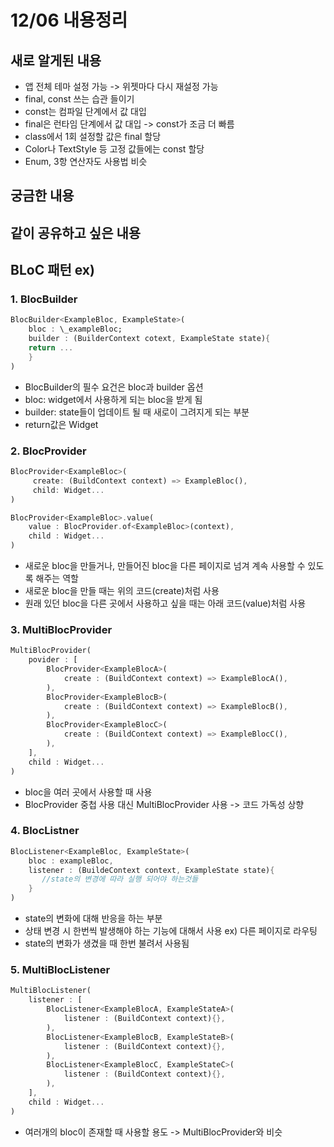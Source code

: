 # 12/06 내용정리

## 새로 알게된 내용

- 앱 전체 테마 설정 가능 -> 위젯마다 다시 재설정 가능
- final, const 쓰는 습관 들이기
- const는 컴파일 단계에서 값 대입
- final은 런타임 단계에서 값 대입 -> const가 조금 더 빠름
- class에서 1회 설정할 값은 final 할당
- Color나 TextStyle 등 고정 값들에는 const 할당
- Enum, 3항 연산자도 사용법 비슷

## 궁금한 내용

## 같이 공유하고 싶은 내용

## BLoC 패턴 ex)

### 1. BlocBuilder

```dart
BlocBuilder<ExampleBloc, ExampleState>(
    bloc : \_exampleBloc;
    builder : (BuilderContext cotext, ExampleState state){
    return ...
    }
)
```

- BlocBuilder의 필수 요건은 bloc과 builder 옵션
- bloc: widget에서 사용하게 되는 bloc을 받게 됨
- builder: state들이 업데이트 될 때 새로이 그려지게 되는 부분
- return값은 Widget

### 2. BlocProvider

```dart
BlocProvider<ExampleBloc>(
     create: (BuildContext context) => ExampleBloc(),
     child: Widget...
)

BlocProvider<ExampleBloc>.value(
    value : BlocProvider.of<ExampleBloc>(context),
    child : Widget...
)
```

- 새로운 bloc을 만들거나, 만들어진 bloc을 다른 페이지로 넘겨 계속 사용할 수 있도록 해주는 역할
- 새로운 bloc을 만들 때는 위의 코드(create)처럼 사용
- 원래 있던 bloc을 다른 곳에서 사용하고 싶을 때는 아래 코드(value)처럼 사용

### 3. MultiBlocProvider

```dart
MultiBlocProvider(
    povider : [
        BlocProvider<ExampleBlocA>(
            create : (BuildContext context) => ExampleBlocA(),
        ),
        BlocProvider<ExampleBlocB>(
            create : (BuildContext context) => ExampleBlocB(),
        ),
        BlocProvider<ExampleBlocC>(
            create : (BuildContext context) => ExampleBlocC(),
        ),
    ],
    child : Widget...
)
```

- bloc을 여러 곳에서 사용할 때 사용
- BlocProvider 중첩 사용 대신 MultiBlocProvider 사용 -> 코드 가독성 상향

### 4. BlocListner

```dart
BlocListener<ExampleBloc, ExampleState>(
    bloc : exampleBloc,
    listener : (BuildeContext context, ExampleState state){
       //state의 변경에 따라 실행 되어야 하는것들
    }
)
```

- state의 변화에 대해 반응을 하는 부분
- 상태 변경 시 한번씩 발생해야 하는 기능에 대해서 사용 ex) 다른 페이지로 라우팅
- state의 변화가 생겼을 때 한번 불려서 사용됨

### 5. MultiBlocListener

```dart
MultiBlocListener(
    listener : [
        BlocListener<ExampleBlocA, ExampleStateA>(
            listener : (BuildContext context){},
        ),
        BlocListener<ExampleBlocB, ExampleStateB>(
            listener : (BuildContext context){},
        ),
        BlocListener<ExampleBlocC, ExampleStateC>(
            listener : (BuildContext context){},
        ),
    ],
    child : Widget...
)
```

- 여러개의 bloc이 존재할 때 사용할 용도 -> MultiBlocProvider와 비슷
